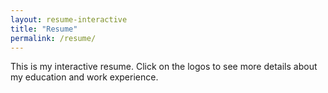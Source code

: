 ```yaml
---
layout: resume-interactive
title: "Resume"
permalink: /resume/
---
```


This is my interactive resume. Click on the logos to see more details about my education and work experience.